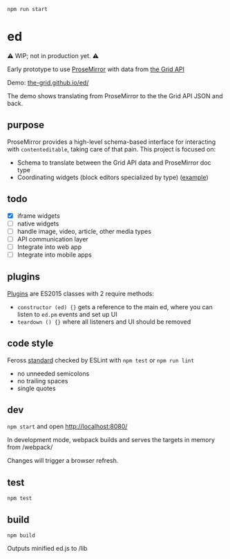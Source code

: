 `npm run start`

# ed

:warning: WIP; not in production yet. :warning:

Early prototype to use [ProseMirror](http://prosemirror.net/) with data from [the Grid API](http://developer.thegrid.io/)

Demo: [the-grid.github.io/ed/](https://the-grid.github.io/ed/)

The demo shows translating from ProseMirror to the the Grid API JSON and back.

## purpose

ProseMirror provides a high-level schema-based interface for interacting with `contenteditable`, taking care of that pain. This project is focused on:

* Schema to translate between the Grid API data and ProseMirror doc type
* Coordinating widgets (block editors specialized by type) ([example](https://github.com/the-grid/ced))

## todo

* [x] iframe widgets
* [ ] native widgets
* [ ] handle image, video, article, other media types
* [ ] API communication layer
* [ ] Integrate into web app
* [ ] Integrate into mobile apps

## plugins

[Plugins](./src/plugins) are ES2015 classes with 2 require methods:

* `constructor (ed) {}` gets a reference to the main ed, where you can listen to `ed.pm` events and set up UI
* `teardown () {}` where all listeners and UI should be removed

## code style

Feross [standard](https://github.com/feross/standard#rules) checked by ESLint with `npm test` or `npm run lint`

* no unneeded semicolons
* no trailing spaces
* single quotes

## dev

`npm start` and open [http://localhost:8080/](http://localhost:8080/)

In development mode, webpack builds and serves the targets in memory from /webpack/

Changes will trigger a browser refresh.

## test

`npm test`

## build

`npm build`

Outputs minified ed.js to /lib